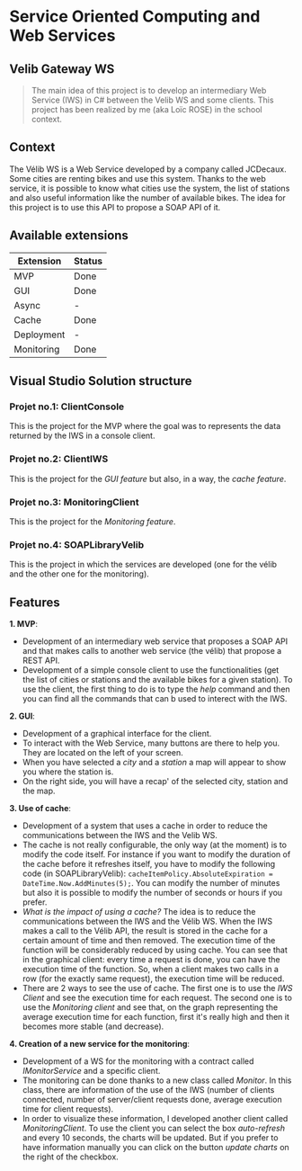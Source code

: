 # Service Oriented Computing and Web Services
## Velib Gateway WS
> The main idea of this project is to develop an intermediary Web Service (IWS) in C# between the Velib WS and some clients. This project has been realized by me (aka Loïc ROSE) in the school context.

## Context
The Vélib WS is a Web Service developed by a company called JCDecaux. Some cities are renting bikes and use this system. Thanks to the web service, it is possible to know what cities use the system, the list of stations and also useful information like the number of available bikes. The idea for this project is to use this API to propose a SOAP API of it.

## Available extensions

| Extension | Status   |
|-----------|----------|
| MVP       | Done     |
| GUI       | Done     |
| Async     | -        |
| Cache     | Done     |
| Deployment| -        |
| Monitoring| Done     |

## Visual Studio Solution structure
### Projet no.1: ClientConsole
This is the project for the MVP where the goal was to represents the data returned by the IWS in a console client.
### Projet no.2: ClientIWS
This is the project for the *GUI feature* but also, in a way, the *cache feature*.
### Projet no.3: MonitoringClient
This is the project for the *Monitoring feature*.
### Projet no.4: SOAPLibraryVelib
This is the project in which the services are developed (one for the vélib and the other one for the monitoring).

## Features
**1. MVP**: 
  * Development of an intermediary web service that proposes a SOAP API and that makes calls to another web service (the vélib) that propose a REST API.
  * Development of a simple console client to use the functionalities (get the list of cities or stations and the available bikes for a given station). To use the client, the first thing to do is to type the *help* command and then you can find all the commands that can b used to interect with the IWS.
  
**2. GUI**:
  * Development of a graphical interface for the client.
  * To interact with the Web Service, many buttons are there to help you. They are located on the left of your screen.
  * When you have selected a *city* and a *station* a map will appear to show you where the station is.
  * On the right side, you will have a recap' of the selected city, station and the map.
  
**3. Use of cache**:
  * Development of a system that uses a cache in order to reduce the communications between the IWS and the Velib WS. 
  * The cache is not really configurable, the only way (at the moment) is to modify the code itself. For instance if you want to modify the duration of the cache before it refreshes itself, you have to modify the following code (in SOAPLibraryVelib): 
  ``` cacheItemPolicy.AbsoluteExpiration = DateTime.Now.AddMinutes(5); ```. You can modify the number of minutes but also it is possible to modify the number of seconds or hours if you prefer.
  * *What is the impact of using a cache?* The idea is to reduce the communications between the IWS and the Vélib WS. When the IWS makes a call to the Vélib API, the result is stored in the cache for a certain amount of time and then removed. The execution time of the function will be considerably reduced by using cache. You can see that in the graphical client: every time a request is done, you can have the execution time of the function. So, when a client makes two calls in a row (for the exactly same request), the execution time will be reduced.
  * There are 2 ways to see the use of cache. The first one is to use the *IWS Client* and see the execution time for each request. The second one is to use the *Monitoring client* and see that, on the graph representing the average execution time for each function, first it's really high and then it becomes more stable (and decrease). 
  
**4. Creation of a new service for the monitoring**:
  * Development of a WS for the monitoring with a contract called *IMonitorService* and a specific client.
  * The monitoring can be done thanks to a new class called *Monitor*. In this class, there are information of the use of the IWS (number of clients connected, number of server/client requests done, average execution time for client requests).
  * In order to visualize these information, I developed another client called *MonitoringClient*. To use the client you can select the box *auto-refresh* and every 10 seconds, the charts will be updated. But if you prefer to have information manually you can click on the button *update charts* on the right of the checkbox.
